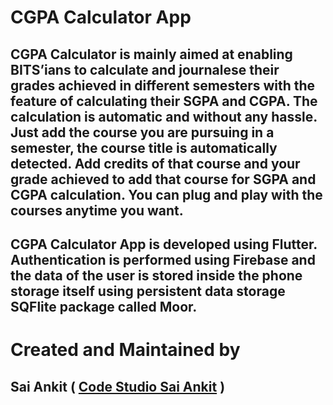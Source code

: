 # CGPA Calculator App
## CGPA Calculator is mainly aimed at enabling BITS’ians to calculate and journalese their grades achieved in different semesters with the feature of calculating their SGPA and CGPA. The calculation is automatic and without any hassle. Just add the course you are pursuing in a semester, the course title is automatically detected. Add credits of that course and your grade achieved to add that course for SGPA and CGPA calculation. You can plug and play with the courses anytime you want. 
## CGPA Calculator App is developed using Flutter. Authentication is performed using Firebase and the data of the user is stored inside the phone storage itself using persistent data storage SQFlite package called Moor. 

# Created and Maintained by 
## Sai Ankit ( [Code Studio Sai Ankit](https://www.youtube.com/c/CodeStudioSaiAnkit?sub_confirmation=1) ) 